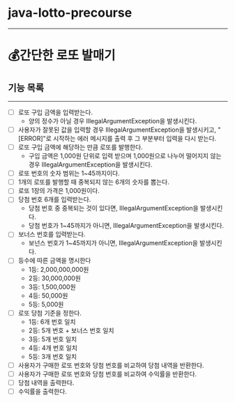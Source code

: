 # java-lotto-precourse

---

# 💰간단한 로또 발매기


## 기능 목록

---


- [ ] 로또 구입 금액을 입력받는다.
  - 양의 정수가 아닐 경우 IllegalArgumentException을 발생시킨다.
- [ ] 사용자가 잘못된 값을 입력할 경우 IllegalArgumentException을 발생시키고, "[ERROR]"로 시작하는 에러 메시지를 출력 후 그 부분부터 입력을 다시 받는다.
- [ ] 로또 구입 금액에 해당하는 만큼 로또를 발행한다.
  - 구입 금액은 1,000원 단위로 입력 받으며 1,000원으로 나누어 떨어지지 않는 경우 IllegalArgumentException을 발생시킨다.
- [ ] 로또 번호의 숫자 범위는 1~45까지이다.
- [ ] 1개의 로또를 발행할 때 중복되지 않는 6개의 숫자를 뽑는다.
- [ ] 로또 1장의 가격은 1,000원이다.
- [ ] 당첨 번호 6개를 입력받는다.
  - 당첨 번호 중 중복되는 것이 있다면, IllegalArgumentException을 발생시킨다.
  - 당첨 번호가 1~45까지가 아니면, IllegalArgumentException을 발생시킨다.
- [ ] 보너스 번호를 입력받는다.
  - 보넌스 번호가 1~45까지가 아니면, IllegalArgumentException을 발생시킨다.
- [ ] 등수에 따른 금액을 명시한다
  - 1등: 2,000,000,000원
  - 2등: 30,000,000원
  - 3등: 1,500,000원
  - 4등: 50,000원
  - 5등: 5,000원
- [ ] 로또 당첨 기준을 정한다.
  - 1등: 6개 번호 일치
  - 2등: 5개 번호 + 보너스 번호 일치
  - 3등: 5개 번호 일치
  - 4등: 4개 번호 일치
  - 5등: 3개 번호 일치
- [ ] 사용자가 구매한 로또 번호와 당첨 번호를 비교하여 당첨 내역을 반환한다.
- [ ] 사용자가 구매한 로또 번호와 당첨 번호를 비교하여 수익률을 반환한다.
- [ ] 당첨 내역을 출력한다.
- [ ] 수익률을 출력한다.